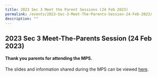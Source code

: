 ```yaml
---
title: 2023 Sec 3 Meet the Parent Sessions (24 Feb 2023)
permalink: /events/2023-Sec-3-Meet-The-Parents-Session-24-Feb-2023/
description: ""
---
```

## 2023 Sec 3 Meet-The-Parents Session (24 Feb 2023)

#### Thank you parents for attending the MPS.

The slides and information shared during the MPS can be viewed [here](/files/Sec%203%20MPS%2024%20Feb%202023_for%20school%20website.pdf).

